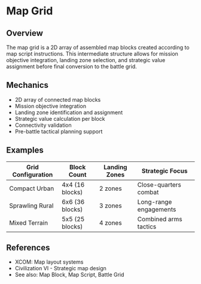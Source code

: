 # Map Grid

## Overview
The map grid is a 2D array of assembled map blocks created according to map script instructions. This intermediate structure allows for mission objective integration, landing zone selection, and strategic value assignment before final conversion to the battle grid.

## Mechanics
- 2D array of connected map blocks
- Mission objective integration
- Landing zone identification and assignment
- Strategic value calculation per block
- Connectivity validation
- Pre-battle tactical planning support

## Examples
| Grid Configuration | Block Count | Landing Zones | Strategic Focus |
|-------------------|-------------|---------------|-----------------|
| Compact Urban | 4x4 (16 blocks) | 2 zones | Close-quarters combat |
| Sprawling Rural | 6x6 (36 blocks) | 3 zones | Long-range engagements |
| Mixed Terrain | 5x5 (25 blocks) | 4 zones | Combined arms tactics |

## References
- XCOM: Map layout systems
- Civilization VI - Strategic map design
- See also: Map Block, Map Script, Battle Grid